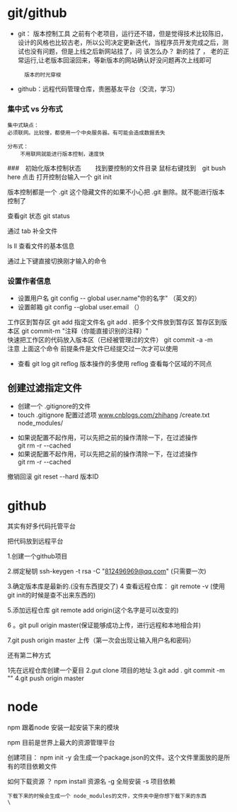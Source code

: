 # git/github

 - git： 版本控制工具
         之前有个老项目，运行还不错，但是觉得技术比较陈旧，设计的风格也比较古老，所以公司决定更新迭代，当程序员开发完成之后，测试也没有问题，但是上线之后新网站挂了，问 该怎么办？
         新的挂了 ， 老的正常运行,让老版本回滚回来，等新版本的网站确认好没问题再次上线即可
         
         版本的时光穿梭
          
 - github：远程代码管理仓库，贵圈基友平台（交流，学习）
 

 ### 集中式 vs 分布式

    集中式缺点：
    必须联网。比较慢，都使用一个中央服务器。有可能会造成数据丢失

    分布式：
        不用联网就能进行版本控制，速度快


###　初始化版本控制状态　　
    找到要控制的文件目录 鼠标右键找到　git bush  here 点击
    打开控制台输入一个 git init 
 
   版本控制都是一个 .git 这个隐藏文件的如果不小心把 .git 
   删除。就不能进行版本控制了

   查看git 状态   git status

   通过 tab  补全文件

   ls ll 查看文件的基本信息

   通过上下键直接切换刚才输入的命令
###  设置作者信息
  - 设置用户名  git config -- global user.name"你的名字" （英文的）
  - 设置邮箱 git config --global user.email （）


   工作区到暂存区 
        git add  指定文件名
        git add . 把多个文件放到暂存区
        暂存区到版本区
        git commit-m "注释（你能直接识别的注释）"       
        快速把工作区的代码放入版本区（已经被管理过的文件）
        git commit -a -m                            
        注意 上面这个命令 前提条件是文件已经提交过一次才可以使用 
 - 查看 
  git log
  git reflog
  版本操作的多使用 reflog
  查看每个区域的不同点

## 创建过滤指定文件
 - 创建一个 .gitignore的文件
  - touch     .gitignore 
  配置过滤项
  www.cnblogs.com/zhihang
    /create.txt 
     node_modules/
         

 +   如果说配置不起作用，可以先把之前的操作清除一下，在过滤操作     
git rm -r --cached
 +   如果说配置不起作用，可以先把之前的操作清除一下，在过滤操作     
git rm -r --cached

撤销回滚
git reset --hard 版本ID


# github
 其实有好多代码托管平台


 把代码放到远程平台

 1.创建一个github项目

 2.绑定秘钥 
   ssh-keygen -t rsa -C "812496969@qq.com" (只需要一次)

   3.确定版本库是最新的.(没有东西提交了)
  4 查看远程仓库：
  git remote -v (使用git init的时候是查不出来东西的)

  5.添加远程仓库
   git remote add origin(这个名字是可以改变的) 

   6 。git pull origin master(保证能够成功上传，进行远程和本地相合并)

  7.git push origin master 上传（第一次会出现让输入用户名和密码）


还有第二种方式

1先在远程仓库创建一个夏目
2.gut clone 项目的地址
3.git add . git commit -m ""
4.git push origin master


# node
 npm 跟着node 安装一起安装下来的模块

 npm 目前是世界上最大的资源管理平台

 创建项目：
   npm init -y 会生成一个package.json的文件。这个文件里面放的是所有的项目依赖文件

 如何下载资源 ？
    npm  install 资源名 
    -g 全局安装
    -s 项目依赖


    下载下来的时候会生成一个 node_modules的文件，文件夹中是你想下载下来的东西
    \






